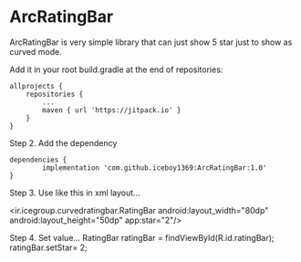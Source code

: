 # ArcRatingBar

ArcRatingBar is very simple library that can just show 5 star just to show as curved mode.


Add it in your root build.gradle at the end of repositories:

	allprojects {
		repositories {
			...
			maven { url 'https://jitpack.io' }
		}
	}
Step 2. Add the dependency

	dependencies {
	        implementation 'com.github.iceboy1369:ArcRatingBar:1.0'
	}
  
  
Step 3. Use like this in xml layout...
  
  <ir.icegroup.curvedratingbar.RatingBar
        android:layout_width="80dp"
        android:layout_height="50dp"
        app:star="2"/>
        
Step 4. Set value...
    RatingBar ratingBar = findViewById(R.id.ratingBar);
    ratingBar.setStar= 2;
